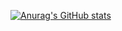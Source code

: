 [![Anurag's GitHub stats](https://github-readme-stats.vercel.app/api?username=H-Ghadirian&count_private=true&hide=stars&show_icons=true)](https://github.com/anuraghazra/github-readme-stats)
